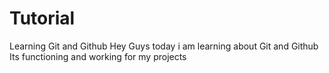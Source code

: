 # Tutorial
Learning Git and Github
Hey Guys today i am learning about Git and Github
Its functioning and working for my projects
